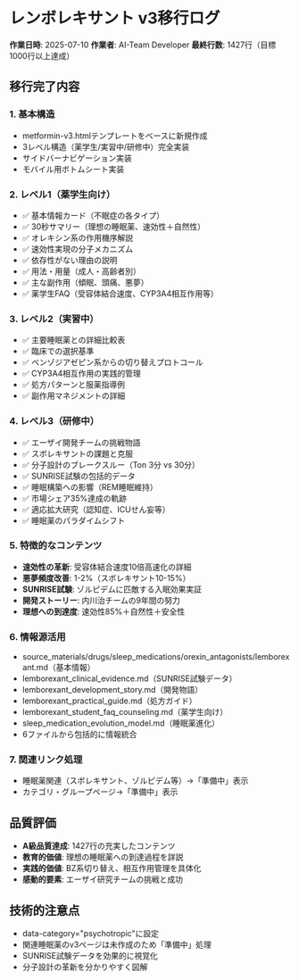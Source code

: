 # レンボレキサント v3移行ログ

**作業日時**: 2025-07-10
**作業者**: AI-Team Developer
**最終行数**: 1427行（目標1000行以上達成）

## 移行完了内容

### 1. 基本構造
- metformin-v3.htmlテンプレートをベースに新規作成
- 3レベル構造（薬学生/実習中/研修中）完全実装
- サイドバーナビゲーション実装
- モバイル用ボトムシート実装

### 2. レベル1（薬学生向け）
- ✅ 基本情報カード（不眠症の各タイプ）
- ✅ 30秒サマリー（理想の睡眠薬、速効性＋自然性）
- ✅ オレキシン系の作用機序解説
- ✅ 速効性実現の分子メカニズム
- ✅ 依存性がない理由の説明
- ✅ 用法・用量（成人・高齢者別）
- ✅ 主な副作用（傾眠、頭痛、悪夢）
- ✅ 薬学生FAQ（受容体結合速度、CYP3A4相互作用等）

### 3. レベル2（実習中）
- ✅ 主要睡眠薬との詳細比較表
- ✅ 臨床での選択基準
- ✅ ベンゾジアゼピン系からの切り替えプロトコール
- ✅ CYP3A4相互作用の実践的管理
- ✅ 処方パターンと服薬指導例
- ✅ 副作用マネジメントの詳細

### 4. レベル3（研修中）
- ✅ エーザイ開発チームの挑戦物語
- ✅ スボレキサントの課題と克服
- ✅ 分子設計のブレークスルー（Ton 3分 vs 30分）
- ✅ SUNRISE試験の包括的データ
- ✅ 睡眠構築への影響（REM睡眠維持）
- ✅ 市場シェア35%達成の軌跡
- ✅ 適応拡大研究（認知症、ICUせん妄等）
- ✅ 睡眠薬のパラダイムシフト

### 5. 特徴的なコンテンツ
- **速効性の革新**: 受容体結合速度10倍高速化の詳細
- **悪夢頻度改善**: 1-2%（スボレキサント10-15%）
- **SUNRISE試験**: ゾルピデムに匹敵する入眠効果実証
- **開発ストーリー**: 内川治チームの9年間の努力
- **理想への到達度**: 速効性85%＋自然性＋安全性

### 6. 情報源活用
- source_materials/drugs/sleep_medications/orexin_antagonists/lemborexant.md（基本情報）
- lemborexant_clinical_evidence.md（SUNRISE試験データ）
- lemborexant_development_story.md（開発物語）
- lemborexant_practical_guide.md（処方ガイド）
- lemborexant_student_faq_counseling.md（薬学生向け）
- sleep_medication_evolution_model.md（睡眠薬進化）
- 6ファイルから包括的に情報統合

### 7. 関連リンク処理
- 睡眠薬関連（スボレキサント、ゾルピデム等）→「準備中」表示
- カテゴリ・グループページ→「準備中」表示

## 品質評価
- **A級品質達成**: 1427行の充実したコンテンツ
- **教育的価値**: 理想の睡眠薬への到達過程を詳説
- **実践的価値**: BZ系切り替え、相互作用管理を具体化
- **感動的要素**: エーザイ研究チームの挑戦と成功

## 技術的注意点
- data-category="psychotropic"に設定
- 関連睡眠薬のv3ページは未作成のため「準備中」処理
- SUNRISE試験データを効果的に視覚化
- 分子設計の革新を分かりやすく図解